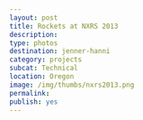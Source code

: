 ```yaml
---
layout: post
title: Rockets at NXRS 2013
description: 
type: photos
destination: jenner-hanni
category: projects
subcat: Technical
location: Oregon 
image: /img/thumbs/nxrs2013.png
permalink: 
publish: yes
---
```


<p><a href="https://jenner.smugmug.com/North-America/2013-NXRS-Rockets/i-pb9jPwK/0/M/DSCF1872-M.png">
<img src="https://jenner.smugmug.com/North-America/2013-NXRS-Rockets/i-pb9jPwK/0/M/DSCF1872-M.png" alt=""></a></p>

<p><a href="https://jenner.smugmug.com/North-America/2013-NXRS-Rockets/i-NX84vJM/0/M/DSCF1880-M.png">
<img src="https://jenner.smugmug.com/North-America/2013-NXRS-Rockets/i-NX84vJM/0/M/DSCF1880-M.png" alt=""></a></p>

<p><a href="https://jenner.smugmug.com/North-America/2013-NXRS-Rockets/i-wFXwhXD/0/M/DSCF1886-M.png">
<img src="https://jenner.smugmug.com/North-America/2013-NXRS-Rockets/i-wFXwhXD/0/M/DSCF1886-M.png" alt=""></a></p>

<p><a href="https://jenner.smugmug.com/North-America/2013-NXRS-Rockets/i-G63WTv3/0/M/DSCF1881-M.png">
<img src="https://jenner.smugmug.com/North-America/2013-NXRS-Rockets/i-G63WTv3/0/M/DSCF1881-M.png" alt=""></a></p>

<p><a href="https://jenner.smugmug.com/North-America/2013-NXRS-Rockets/i-hzCsrrB/0/M/DSCF1894-M.png">
<img src="https://jenner.smugmug.com/North-America/2013-NXRS-Rockets/i-hzCsrrB/0/M/DSCF1894-M.png" alt=""></a></p>

<p><a href="https://jenner.smugmug.com/North-America/2013-NXRS-Rockets/i-c6XLWTr/0/M/DSCF1906-M.png">
<img src="https://jenner.smugmug.com/North-America/2013-NXRS-Rockets/i-c6XLWTr/0/M/DSCF1906-M.png" alt=""></a></p>

<p><a href="https://jenner.smugmug.com/North-America/2013-NXRS-Rockets/i-pZfWZv6/0/M/DSCF1915-M.png">
<img src="https://jenner.smugmug.com/North-America/2013-NXRS-Rockets/i-pZfWZv6/0/M/DSCF1915-M.png" alt=""></a></p>



